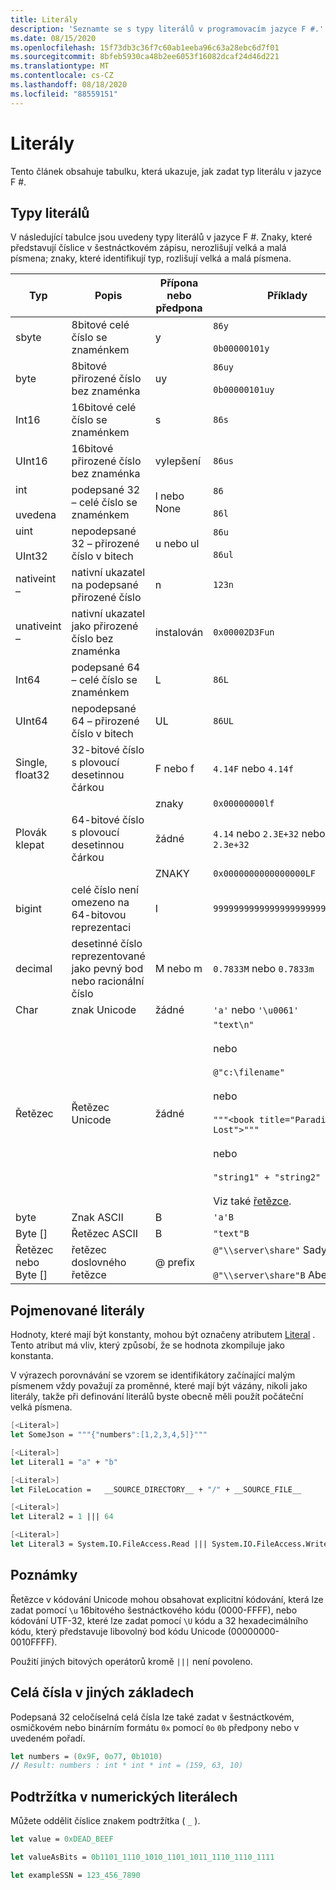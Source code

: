 ```yaml
---
title: Literály
description: 'Seznamte se s typy literálů v programovacím jazyce F #.'
ms.date: 08/15/2020
ms.openlocfilehash: 15f73db3c36f7c60ab1eeba96c63a28ebc6d7f01
ms.sourcegitcommit: 8bfeb5930ca48b2ee6053f16082dcaf24d46d221
ms.translationtype: MT
ms.contentlocale: cs-CZ
ms.lasthandoff: 08/18/2020
ms.locfileid: "88559151"
---
```

# <a name="literals"></a>Literály

Tento článek obsahuje tabulku, která ukazuje, jak zadat typ literálu v jazyce F #.

## <a name="literal-types"></a>Typy literálů

V následující tabulce jsou uvedeny typy literálů v jazyce F #. Znaky, které představují číslice v šestnáctkovém zápisu, nerozlišují velká a malá písmena; znaky, které identifikují typ, rozlišují velká a malá písmena.

|Typ|Popis|Přípona nebo předpona|Příklady|
|----|-----------|----------------|--------|
|sbyte|8bitové celé číslo se znaménkem|y|`86y`<br /><br />`0b00000101y`|
|byte|8bitové přirozené číslo bez znaménka|uy|`86uy`<br /><br />`0b00000101uy`|
|Int16|16bitové celé číslo se znaménkem|s|`86s`|
|UInt16|16bitové přirozené číslo bez znaménka|vylepšení|`86us`|
|int<br /><br />uvedena|podepsané 32 – celé číslo se znaménkem|l nebo None|`86`<br /><br />`86l`|
|uint<br /><br />UInt32|nepodepsané 32 – přirozené číslo v bitech|u nebo ul|`86u`<br /><br />`86ul`|
|nativeint –|nativní ukazatel na podepsané přirozené číslo|n|`123n`|
|unativeint –|nativní ukazatel jako přirozené číslo bez znaménka|instalován|`0x00002D3Fun`|
|Int64|podepsané 64 – celé číslo se znaménkem|L|`86L`|
|UInt64|nepodepsané 64 – přirozené číslo v bitech|UL|`86UL`|
|Single, float32|32-bitové číslo s plovoucí desetinnou čárkou|F nebo f|`4.14F` nebo `4.14f`|
|||znaky|`0x00000000lf`|
|Plovák klepat|64-bitové číslo s plovoucí desetinnou čárkou|žádné|`4.14` nebo `2.3E+32` nebo `2.3e+32`|
|||ZNAKY|`0x0000000000000000LF`|
|bigint|celé číslo není omezeno na 64-bitovou reprezentaci|I|`9999999999999999999999999999I`|
|decimal|desetinné číslo reprezentované jako pevný bod nebo racionální číslo|M nebo m|`0.7833M` nebo `0.7833m`|
|Char|znak Unicode|žádné|`'a'` nebo `'\u0061'`|
|Řetězec|Řetězec Unicode|žádné|`"text\n"`<br /><br />nebo<br /><br />`@"c:\filename"`<br /><br />nebo<br /><br />`"""<book title="Paradise Lost">"""`<br /><br />nebo<br /><br />`"string1" + "string2"`<br /><br />Viz také [řetězce](Strings.md).|
|byte|Znak ASCII|B|`'a'B`|
|Byte []|Řetězec ASCII|B|`"text"B`|
|Řetězec nebo Byte []|řetězec doslovného řetězce|@ prefix|`@"\\server\share"` Sady<br /><br />`@"\\server\share"B` Abecední|

## <a name="named-literals"></a>Pojmenované literály

Hodnoty, které mají být konstanty, mohou být označeny atributem [Literal](https://fsharp.github.io/fsharp-core-docs/reference/fsharp-core-literalattribute.html) . Tento atribut má vliv, který způsobí, že se hodnota zkompiluje jako konstanta.

V výrazech porovnávání se vzorem se identifikátory začínající malým písmenem vždy považují za proměnné, které mají být vázány, nikoli jako literály, takže při definování literálů byste obecně měli použít počáteční velká písmena.

```fsharp
[<Literal>]
let SomeJson = """{"numbers":[1,2,3,4,5]}"""

[<Literal>]
let Literal1 = "a" + "b"

[<Literal>]
let FileLocation =   __SOURCE_DIRECTORY__ + "/" + __SOURCE_FILE__

[<Literal>]
let Literal2 = 1 ||| 64

[<Literal>]
let Literal3 = System.IO.FileAccess.Read ||| System.IO.FileAccess.Write
```

## <a name="remarks"></a>Poznámky

Řetězce v kódování Unicode mohou obsahovat explicitní kódování, která lze zadat pomocí `\u` 16bitového šestnáctkového kódu (0000-FFFF), nebo kódování UTF-32, které lze zadat pomocí `\U` kódu a 32 hexadecimálního kódu, který představuje libovolný bod kódu Unicode (00000000-0010FFFF).

Použití jiných bitových operátorů kromě `|||` není povoleno.

## <a name="integers-in-other-bases"></a>Celá čísla v jiných základech

Podepsaná 32 celočíselná celá čísla lze také zadat v šestnáctkovém, osmičkovém nebo binárním formátu `0x` pomocí `0o` `0b` předpony nebo v uvedeném pořadí.

```fsharp
let numbers = (0x9F, 0o77, 0b1010)
// Result: numbers : int * int * int = (159, 63, 10)
```

## <a name="underscores-in-numeric-literals"></a>Podtržítka v numerických literálech

Můžete oddělit číslice znakem podtržítka ( `_` ).

```fsharp
let value = 0xDEAD_BEEF

let valueAsBits = 0b1101_1110_1010_1101_1011_1110_1110_1111

let exampleSSN = 123_456_7890
```
